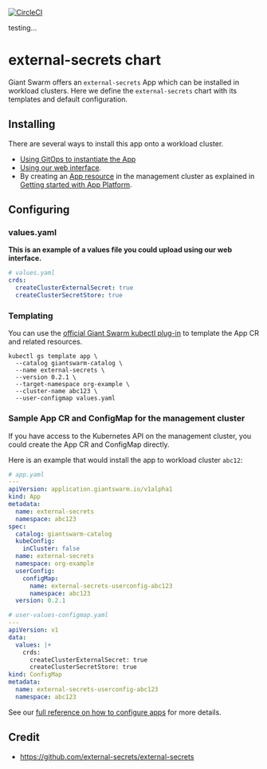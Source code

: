 [![CircleCI](https://dl.circleci.com/status-badge/img/gh/giantswarm/external-secrets/tree/main.svg?style=svg)](https://dl.circleci.com/status-badge/redirect/gh/giantswarm/external-secrets/tree/main)

testing...

# external-secrets chart

Giant Swarm offers an `external-secrets` App which can be installed in workload clusters.
Here we define the `external-secrets` chart with its templates and default configuration.

## Installing

There are several ways to install this app onto a workload cluster.

- [Using GitOps to instantiate the App](https://docs.giantswarm.io/advanced/gitops/#installing-managed-apps)
- [Using our web interface](https://docs.giantswarm.io/ui-api/web/app-platform/#installing-an-app).
- By creating an [App resource](https://docs.giantswarm.io/ui-api/management-api/crd/apps.application.giantswarm.io/) in the management cluster as explained in [Getting started with App Platform](https://docs.giantswarm.io/app-platform/getting-started/).

## Configuring

### values.yaml

**This is an example of a values file you could upload using our web interface.**

```yaml
# values.yaml
crds:
  createClusterExternalSecret: true
  createClusterSecretStore: true
```

### Templating

You can use the [official Giant Swarm kubectl plug-in](https://github.com/giantswarm/kubectl-gs/) to template the
App CR and related resources.

```shell
kubectl gs template app \
  --catalog giantswarm-catalog \
  --name external-secrets \
  --version 0.2.1 \
  --target-namespace org-example \
  --cluster-name abc123 \
  --user-configmap values.yaml
```

### Sample App CR and ConfigMap for the management cluster

If you have access to the Kubernetes API on the management cluster, you could create
the App CR and ConfigMap directly.

Here is an example that would install the app to workload cluster `abc12`:

```yaml
# app.yaml
---
apiVersion: application.giantswarm.io/v1alpha1
kind: App
metadata:
  name: external-secrets
  namespace: abc123
spec:
  catalog: giantswarm-catalog
  kubeConfig:
    inCluster: false
  name: external-secrets
  namespace: org-example
  userConfig:
    configMap:
      name: external-secrets-userconfig-abc123
      namespace: abc123
  version: 0.2.1
```

```yaml
# user-values-configmap.yaml
---
apiVersion: v1
data:
  values: |+
    crds:
      createClusterExternalSecret: true
      createClusterSecretStore: true
kind: ConfigMap
metadata:
  name: external-secrets-userconfig-abc123
  namespace: abc123
```

See our [full reference on how to configure apps](https://docs.giantswarm.io/app-platform/app-configuration/) for more details.

## Credit

- https://github.com/external-secrets/external-secrets
